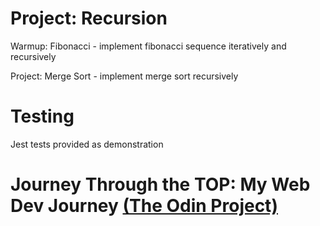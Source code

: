 # Project: Recursion
Warmup: Fibonacci - implement fibonacci sequence iteratively and recursively

Project: Merge Sort - implement merge sort recursively

# Testing
Jest tests provided as demonstration

# Journey Through the TOP: My Web Dev Journey [(The Odin Project)](https://theodinproject.com/)
